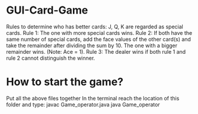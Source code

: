# GUI-Card-Game

Rules to determine who has better cards:
J, Q, K are regarded as special cards.
Rule 1: The one with more special cards wins.
Rule 2: If both have the same number of special cards, add the face values of the other card(s) and take the remainder after dividing the sum by 10. The one with a bigger remainder wins. (Note: Ace = 1).
Rule 3: The dealer wins if both rule 1 and rule 2 cannot distinguish the winner.


# How to start the game?
Put all the above files together
In the terminal reach the location of this folder and type:
javac Game_operator.java
java Game_operator

